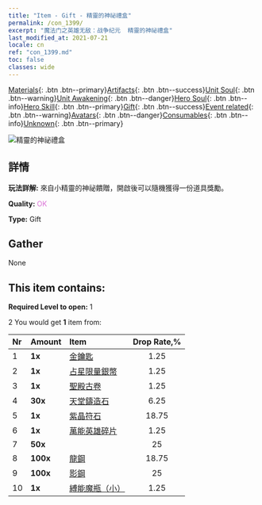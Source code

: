 ```yaml
---
title: "Item - Gift - 精靈的神祕禮盒"
permalink: /con_1399/
excerpt: "魔法门之英雄无敌：战争纪元  精靈的神祕禮盒"
last_modified_at: 2021-07-21
locale: cn
ref: "con_1399.md"
toc: false
classes: wide
---
```

 [Materials](/ItemsCN/){: .btn .btn--primary}[Artifacts](/ItemsCN/Artifacts/){: .btn .btn--success}[Unit Soul](/ItemsCN/UnitSoul/){: .btn .btn--warning}[Unit Awakening](/ItemsCN/UnitAwakening/){: .btn .btn--danger}[Hero Soul](/ItemsCN/HeroSoul/){: .btn .btn--info}[Hero Skill](/ItemsCN/HeroSkill/){: .btn .btn--primary}[Gift](/ItemsCN/Gift/){: .btn .btn--success}[Event related](/ItemsCN/Events/){: .btn .btn--warning}[Avatars](/ItemsCN/Avatars/){: .btn .btn--danger}[Consumables](/ItemsCN/Consumables/){: .btn .btn--info}[Unknown](/ItemsCN/Unknown/){: .btn .btn--primary}

 ![精靈的神祕禮盒](/images/t/i_907013.png)

## 詳情
 **玩法詳解:** 來自小精靈的神祕饋贈，開啟後可以隨機獲得一份道具獎勵。

 **Quality:** <span style="color: #DA70D6">OK</span>

 **Type:** Gift

## Gather

  None

## This item contains:

 **Required Level to open:** 1

 2 You would get **1** item  from:

  | Nr | Amount |     Item    | Drop Rate,% |
  |:---|:-------|:------------|:---------:|
  | 1 |  **1x** | [金鑰匙](/cn/Items/con_783/) | 1.25 | 
  | 2 |  **1x** | [占星限量銀幣](/cn/Items/con_969/) | 1.25 | 
  | 3 |  **1x** | [聖殿古卷](/cn/Items/con_697/) | 1.25 | 
  | 4 |  **30x** | [天堂鑄造石](/cn/Items/art_188/) | 6.25 | 
  | 5 |  **1x** | [紫晶符石](/cn/Items/con_720/) | 18.75 | 
  | 6 |  **1x** | [萬能英雄碎片](/cn/Items/her_358/) | 1.25 | 
  | 7 |  **50x** | <i class="fas fa-gem"/> | 25 | 
  | 8 |  **100x** | [龍鋼](/cn/Items/con_880/) | 18.75 | 
  | 9 |  **100x** | [影鋼](/cn/Items/con_881/) | 25 | 
  | 10 |  **1x** | [縛能魔瓶（小）](/cn/Items/con_724/) | 1.25 | 
